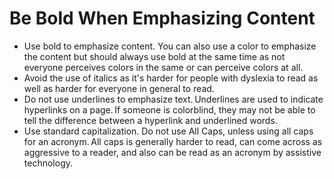 # Be Bold When Emphasizing Content

- Use bold to emphasize content. You can also use a color to emphasize the content but should always use bold at the same time as not everyone perceives colors in the same or can perceive colors at all.
- Avoid the use of italics as it's harder for people with dyslexia to read as well as harder for everyone in general to read.
- Do not use underlines to emphasize text. Underlines are used to indicate hyperlinks on a page. If someone is colorblind, they may not be able to tell the difference between a hyperlink and underlined words.   
- Use standard capitalization. Do not use All Caps, unless using all caps for an acronym. All caps is generally harder to read, can come across as aggressive to a reader, and also can be read as an acronym by assistive technology.  
